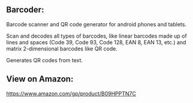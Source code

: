 Barcoder:
---------
Barcode scanner and QR code generator for android phones and tablets.

Scan and decodes all types of barcodes, 
like linear barcodes made up of lines and spaces (Code 39, Code 93, Code 128, EAN 8, EAN 13, etc.) 
and matrix 2-dimensional barcodes like QR code.

Generates QR codes from text.

View on Amazon:
--------------------
https://www.amazon.com/gp/product/B09HPPTN7C
